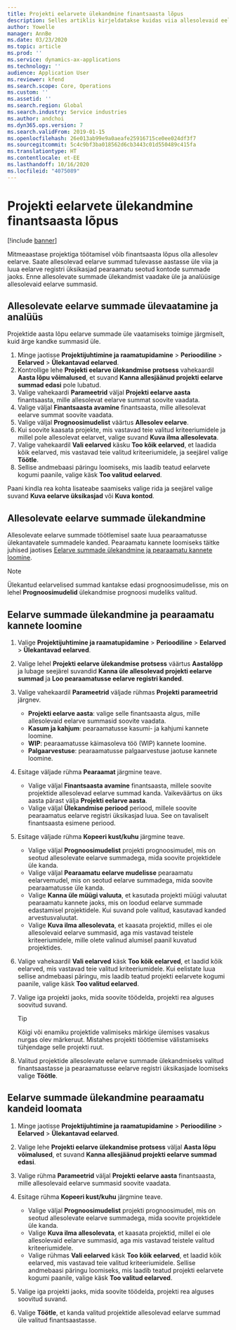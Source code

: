 ```yaml
---
title: Projekti eelarvete ülekandmine finantsaasta lõpus
description: Selles artiklis kirjeldatakse kuidas viia allesolevaid eelarve summasid tulevastesse aastatesse ja luua eelarve registri üksikasju.
author: Yowelle
manager: AnnBe
ms.date: 03/23/2020
ms.topic: article
ms.prod: ''
ms.service: dynamics-ax-applications
ms.technology: ''
audience: Application User
ms.reviewer: kfend
ms.search.scope: Core, Operations
ms.custom: ''
ms.assetid: ''
ms.search.region: Global
ms.search.industry: Service industries
ms.author: andchoi
ms.dyn365.ops.version: 7
ms.search.validFrom: 2019-01-15
ms.openlocfilehash: 26e013ab99e9a0aeafe25916715ce0ee024df3f7
ms.sourcegitcommit: 5c4c9bf3ba018562d6cb3443c01d550489c415fa
ms.translationtype: HT
ms.contentlocale: et-EE
ms.lasthandoff: 10/16/2020
ms.locfileid: "4075089"
---
```

# <a name="transfer-project-budgets-at-fiscal-year-end"></a>Projekti eelarvete ülekandmine finantsaasta lõpus

[!include [banner](../includes/banner.md)]

Mitmeaastase projektiga töötamisel võib finantsaasta lõpus olla allesolev eelarve. Saate allesolevad eelarve summad tulevasse aastasse üle viia ja luua eelarve registri üksikasjad pearaamatu seotud kontode summade jaoks. Enne allesolevate summade ülekandmist vaadake üle ja analüüsige allesolevaid eelarve summasid.

## <a name="review-and-analyze-remaining-budget-amounts"></a>Allesolevate eelarve summade ülevaatamine ja analüüs

Projektide aasta lõpu eelarve summade üle vaatamiseks toimige järgmiselt, kuid ärge kandke summasid üle.

1. Minge jaotisse **Projektijuhtimine ja raamatupidamine** > **Perioodiline** > **Eelarved** > **Ülekantavad eelarved**. 
2. Kontrollige lehe **Projekti eelarve ülekandmise protsess** vahekaardil **Aasta lõpu võimalused**, et suvand **Kanna allesjäänud projekti eelarve summad edasi** pole lubatud.
3. Valige vahekaardi **Parameetrid** väljal **Projekti eelarve aasta** finantsaasta, mille allesolevat eelarve summat soovite vaadata. 
4. Valige väljal **Finantsaasta avamine** finantsaasta, mille allesolevat eelarve summat soovite vaadata. 
5. Valige väljal **Prognoosimudelist** väärtus **Allesolev eelarve**. 
6. Kui soovite kaasata projekte, mis vastavad teie valitud kriteeriumidele ja millel pole allesolevat eelarvet, valige suvand **Kuva ilma allesolevata**.  
7. Valige vahekaardil **Vali eelarved** käsku **Too kõik eelarved**, et laadida kõik eelarved, mis vastavad teie valitud kriteeriumidele, ja seejärel valige **Töötle**. 
8. Sellise andmebaasi päringu loomiseks, mis laadib teatud eelarvete kogumi paanile, valige käsk **Too valitud eelarved**.

Paani kindla rea kohta lisateabe saamiseks valige rida ja seejärel valige suvand **Kuva eelarve üksikasjad** või **Kuva kontod**.

## <a name="carry-forward-remaining-budget-amounts"></a>Allesolevate eelarve summade ülekandmine 

Allesolevate eelarve summade töötlemisel saate luua pearaamatusse ülekantavatele summadele kanded. Pearaamatu kannete loomiseks täitke juhised jaotises [Eelarve summade ülekandmine ja pearaamatu kannete loomine](#carry-forward). 

> [!NOTE]
> Ülekantud eelarvelised summad kantakse edasi prognoosimudelisse, mis on lehel **Prognoosimudelid** ülekandmise prognoosi mudeliks valitud.  

## <a name="carry-forward-budget-amounts-and-create-general-ledger-transactions"></a><a name="carry-forward"></a>Eelarve summade ülekandmine ja pearaamatu kannete loomine

1.  Valige **Projektijuhtimine ja raamatupidamine** > **Perioodiline** > **Eelarved** > **Ülekantavad eelarved**. 
2. Valige lehel **Projekti eelarve ülekandmise protsess** väärtus **Aastalõpp** ja lubage seejärel suvandid **Kanna üle allesolevad projekti eelarve summad** ja **Loo pearaamatusse eelarve registri kanded**. 
3. Valige vahekaardil **Parameetrid** väljade rühmas **Projekti parameetrid** järgnev.

   - **Projekti eelarve aasta**: valige selle finantsaasta algus, mille allesolevaid eelarve summasid soovite vaadata. 
   - **Kasum ja kahjum**: pearaamatusse kasumi- ja kahjumi kannete loomine. 
   -  **WIP**: pearaamatusse käimasoleva töö (WIP) kannete loomine.
   -  **Palgaarvestuse**: pearaamatusse palgaarvestuse jaotuse kannete loomine. 

5. Esitage väljade rühma **Pearaamat** järgmine teave. 

   - Valige väljal **Finantsaasta avamine** finantsaasta, millele soovite projektide allesolevad eelarve summad kanda. Vaikeväärtus on üks aasta pärast välja **Projekti eelarve aasta**.
   -  Valige väljal **Ülekandmise periood** periood, millele soovite pearaamatus eelarve registri üksikasjad luua. See on tavaliselt finantsaasta esimene periood.

6. Esitage väljade rühma **Kopeeri kust/kuhu** järgmine teave.

   - Valige väljal **Prognoosimudelist** projekti prognoosimudel, mis on seotud allesolevate eelarve summadega, mida soovite projektidele üle kanda. 
   - Valige väljal **Pearaamatu eelarve mudelisse** pearaamatu eelarvemudel, mis on seotud eelarve summadega, mida soovite pearaamatusse üle kanda. 
   -  Valige **Kanna üle müügi valuuta**, et kasutada projekti müügi valuutat pearaamatu kannete jaoks, mis on loodud eelarve summade edastamisel projektidele. Kui suvand pole valitud, kasutavad kanded arvestusvaluutat. 
   -  Valige **Kuva ilma allesolevata**, et kaasata projektid, milles ei ole allesolevaid eelarve summasid, aga mis vastavad teistele kriteeriumidele, mille olete valinud alumisel paanil kuvatud projektides.

7. Valige vahekaardil **Vali eelarved** käsk **Too kõik eelarved**, et laadid kõik eelarved, mis vastavad teie valitud kriteeriumidele. Kui eelistate luua sellise andmebaasi päringu, mis laadib teatud projekti eelarvete kogumi paanile, valige käsk **Too valitud eelarved**.
8. Valige iga projekti jaoks, mida soovite töödelda, projekti rea alguses soovitud suvand.

    > [!TIP]
    > Kõigi või enamiku projektide valimiseks märkige ülemises vasakus nurgas olev märkeruut. Mistahes projekti töötlemise välistamiseks tühjendage selle projekti ruut.

9. Valitud projektide allesolevate eelarve summade ülekandmiseks valitud finantsaastasse ja pearaamatusse eelarve registri üksikasjade loomiseks valige **Töötle**.

## <a name="carry-forward-budget-amounts-without-creating-general-ledger-transactions"></a>Eelarve summade ülekandmine pearaamatu kandeid loomata

1. Minge jaotisse **Projektijuhtimine ja raamatupidamine** > **Perioodiline** > **Eelarved** > **Ülekantavad eelarved**.
2. Valige lehe **Projekti eelarve ülekandmise protsess** väljal **Aasta lõpu võimalused**, et suvand **Kanna allesjäänud projekti eelarve summad edasi**.
3. Valige rühma **Parameetrid** väljal **Projekti eelarve aasta** finantsaasta, mille allesolevaid eelarve summasid soovite vaadata.
4. Esitage rühma **Kopeeri kust/kuhu** järgmine teave.

   - Valige väljal **Prognoosimudelist** projekti prognoosimudel, mis on seotud allesolevate eelarve summadega, mida soovite projektidele üle kanda. 
   - Valige **Kuva ilma allesolevata**, et kaasata projektid, millel ei ole allesolevaid eelarve summasid, aga mis vastavad teistele valitud kriteeriumidele.
   - Valige rühmas **Vali eelarved** käsk **Too kõik eelarved**, et laadid kõik eelarved, mis vastavad teie valitud kriteeriumidele. Sellise andmebaasi päringu loomiseks, mis laadib teatud projekti eelarvete kogumi paanile, valige käsk **Too valitud eelarved**.

5. Valige iga projekti jaoks, mida soovite töödelda, projekti rea alguses soovitud suvand. 
6. Valige **Töötle**, et kanda valitud projektide allesolevad eelarve summad üle valitud finantsaastasse.

